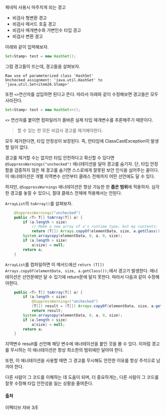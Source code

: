 제네릭 사용시 마주치게 되는 경고
- 비검사 형변환 경고
- 비검사 메서드 호출 경고
- 비검사 매개변수화 가변인수 타입 경고
- 비검사 변환 경고


아래와 같이 입력해보자. 
```java
Set<Stamp> test = new HashSet();
```

그럼 경고들이 뜨는데, 경고들을 살펴보자. 
```
Raw use of parameterized class 'HashSet'
Unchecked assignment: 'java.util.HashSet' to 'java.util.Set<item26.Stamp>'
```
또한 `<>`연산자를 삽입하면 된다고 뜬다. 따라서 아래와 같이 수정해보면 경고들은 모두 사라진다. 

```java
Set<Stamp> test = new HashSet<>();
```
`<>` 연산자를 붙이면 컴파일러가 올바른 실제 타입 매개변수를 추론해주기 때문이다. 

>할 수 있는 한 모든 비검사 경고를 제거해야한다. 

모두 제거한다면, 타입 안정성이 보장된다. 즉, 런타임에 ClassCastException이 발생할 일이 없다. 

경고를 제거할 수는 없지만 타입 안전하다고 확신할 수 있다면 `@SuppressWarnings("unchecked")` 애너테이션을 달아 경고를 숨기자. 
단, 타입 안정함을 검증하지 않은 채 경고를 숨기면 스스로에게 잘못된 보안 인식을 심어주는 꼴이다. 이 애너테이션은 개별 지역변수 선언부터 클래스 전체까지 어떤 선언에도 달 수 있다. 

하지만, `@SuppressWarnings` 애너테이션은 항상 가능한 한 **좁은 범위**에 적용하자. 심각한 경고를 놓칠 수 있으니, 절대 클래스 전체에 적용해서는 안된다. 

`ArrayList`의 `toArray()`를 살펴보자. 

```java
    @SuppressWarnings("unchecked")
    public <T> T[] toArray(T[] a) {
        if (a.length < size)
            // Make a new array of a's runtime type, but my contents:
            return (T[]) Arrays.copyOf(elementData, size, a.getClass());
        System.arraycopy(elementData, 0, a, 0, size);
        if (a.length > size)
            a[size] = null;
        return a;
    }
```
`ArrayList`를 컴파일하면 이 메서드에선 `return (T[]) Arrays.copyOf(elementData, size, a.getClass());`에서 경고가 발생한다. 애너테이션은 선언문에만 달 수 있기에 return문에 달지 못한다. 따라서 다음과 같이 수정해야한다. 

```java
    public <T> T[] toArray(T[] a) {
        if (a.length < size)
            @SuppressWarnings("unchecked")
            (T[]) result = (T[]) Arrays.copyOf(elementData, size, a.getClass());
            return result;
        System.arraycopy(elementData, 0, a, 0, size);
        if (a.length > size)
            a[size] = null;
        return a;
    }
```
지역변수 result를 선언해 해당 변수에 애너테이션을 붙인 것을 볼 수 있다. 이처럼 경고를 무시하는 이 애너테이션은 항상 최소한의 범위에만 달아야 한다. 

또한, 이 애너테이션을 사용할 때면 그 경고를 무시해도 안전한 이유를 항상 주석으로 남겨야 한다. 

다른 사람이 그 코드를 이해하는 데 도움이 되며, 더 중요하게는, 다른 사람이 그 코드를 잘못 수정해 타입 안전성을 잃는 상황을 줄여준다. 

#### 출처

이펙티브 자바 3/E

